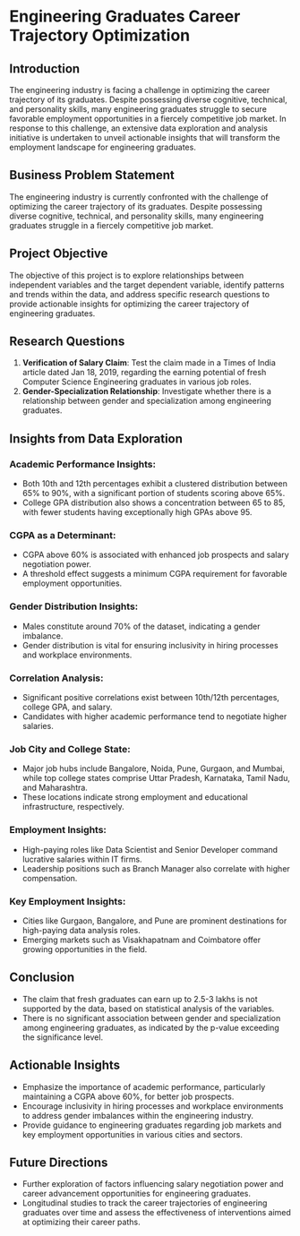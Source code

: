 # Engineering Graduates Career Trajectory Optimization

## Introduction

The engineering industry is facing a challenge in optimizing the career trajectory of its graduates. Despite possessing diverse cognitive, technical, and personality skills, many engineering graduates struggle to secure favorable employment opportunities in a fiercely competitive job market. In response to this challenge, an extensive data exploration and analysis initiative is undertaken to unveil actionable insights that will transform the employment landscape for engineering graduates.

## Business Problem Statement

The engineering industry is currently confronted with the challenge of optimizing the career trajectory of its graduates. Despite possessing diverse cognitive, technical, and personality skills, many engineering graduates struggle in a fiercely competitive job market.

## Project Objective

The objective of this project is to explore relationships between independent variables and the target dependent variable, identify patterns and trends within the data, and address specific research questions to provide actionable insights for optimizing the career trajectory of engineering graduates.

## Research Questions

1. **Verification of Salary Claim**: Test the claim made in a Times of India article dated Jan 18, 2019, regarding the earning potential of fresh Computer Science Engineering graduates in various job roles.
2. **Gender-Specialization Relationship**: Investigate whether there is a relationship between gender and specialization among engineering graduates.

## Insights from Data Exploration

### Academic Performance Insights:

- Both 10th and 12th percentages exhibit a clustered distribution between 65% to 90%, with a significant portion of students scoring above 65%.
- College GPA distribution also shows a concentration between 65 to 85, with fewer students having exceptionally high GPAs above 95.

### CGPA as a Determinant:

- CGPA above 60% is associated with enhanced job prospects and salary negotiation power.
- A threshold effect suggests a minimum CGPA requirement for favorable employment opportunities.

### Gender Distribution Insights:

- Males constitute around 70% of the dataset, indicating a gender imbalance.
- Gender distribution is vital for ensuring inclusivity in hiring processes and workplace environments.

### Correlation Analysis:

- Significant positive correlations exist between 10th/12th percentages, college GPA, and salary.
- Candidates with higher academic performance tend to negotiate higher salaries.

### Job City and College State:

- Major job hubs include Bangalore, Noida, Pune, Gurgaon, and Mumbai, while top college states comprise Uttar Pradesh, Karnataka, Tamil Nadu, and Maharashtra.
- These locations indicate strong employment and educational infrastructure, respectively.

### Employment Insights:

- High-paying roles like Data Scientist and Senior Developer command lucrative salaries within IT firms.
- Leadership positions such as Branch Manager also correlate with higher compensation.

### Key Employment Insights:

- Cities like Gurgaon, Bangalore, and Pune are prominent destinations for high-paying data analysis roles.
- Emerging markets such as Visakhapatnam and Coimbatore offer growing opportunities in the field.

## Conclusion

- The claim that fresh graduates can earn up to 2.5-3 lakhs is not supported by the data, based on statistical analysis of the variables.
- There is no significant association between gender and specialization among engineering graduates, as indicated by the p-value exceeding the significance level.

## Actionable Insights

- Emphasize the importance of academic performance, particularly maintaining a CGPA above 60%, for better job prospects.
- Encourage inclusivity in hiring processes and workplace environments to address gender imbalances within the engineering industry.
- Provide guidance to engineering graduates regarding job markets and key employment opportunities in various cities and sectors.

## Future Directions

- Further exploration of factors influencing salary negotiation power and career advancement opportunities for engineering graduates.
- Longitudinal studies to track the career trajectories of engineering graduates over time and assess the effectiveness of interventions aimed at optimizing their career paths.

 
